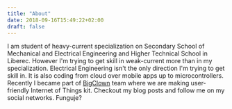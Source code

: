 ```yaml
---
title: "About"
date: 2018-09-16T15:49:22+02:00
draft: false
---
```


I am student of heavy-current specialization on Secondary School of Mechanical and Electrical Engineering and Higher Technical School in Liberec. However I'm trying to get skill in weak-current more than in my specialization. Electrical Engineering isn't the only direction I'm trying to get skill in. It is also coding from cloud over mobile apps up to microcontrollers. Recently I became part of [BigClown](https://www.bigclown.com/) team where we are making user-friendly Internet of Things kit. Checkout my blog posts and follow me on my social networks. Funguje?